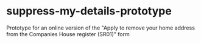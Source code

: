 # suppress-my-details-prototype
Prototype for an online version of the "Apply to remove your home address from the Companies House register (SR01)" form 
